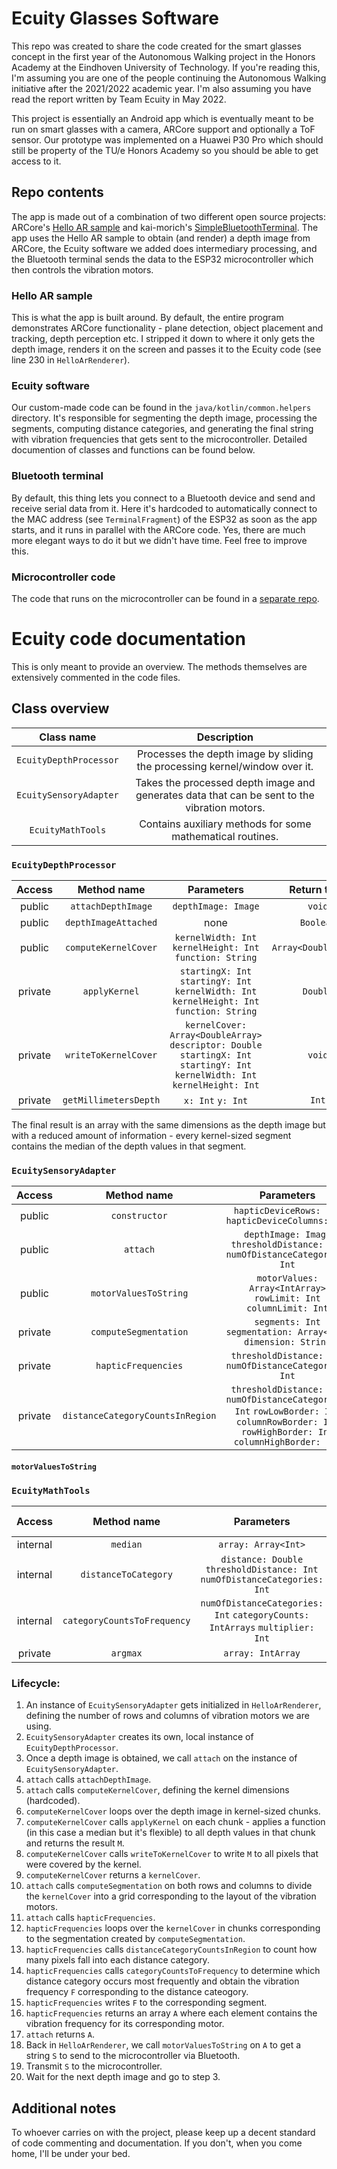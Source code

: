 # Ecuity Glasses Software
This repo was created to share the code created for the smart glasses concept in the first year of the Autonomous Walking project in the Honors Academy at the Eindhoven University of Technology. If you're reading this, I'm assuming you are one of the people continuing the Autonomous Walking initiative after the 2021/2022 academic year. I'm also assuming you have read the report written by Team Ecuity in May 2022.

This project is essentially an Android app which is eventually meant to be run on smart glasses with a camera, ARCore support and optionally a ToF sensor. Our prototype was implemented on a Huawei P30 Pro which should still be property of the TU/e Honors Academy so you should be able to get access to it.

## Repo contents
The app is made out of a combination of two different open source projects: ARCore's [Hello AR sample](https://github.com/google-ar/arcore-android-sdk/tree/master/samples/hello_ar_kotlin) and kai-morich's [SimpleBluetoothTerminal](https://github.com/kai-morich/SimpleBluetoothTerminal). The app uses the Hello AR sample to obtain (and render) a depth image from ARCore, the Ecuity software we added does intermediary processing, and the Bluetooth terminal sends the data to the ESP32 microcontroller which then controls the vibration motors.

### Hello AR sample
This is what the app is built around. By default, the entire program demonstrates ARCore functionality - plane detection, object placement and tracking, depth perception etc. I stripped it down to where it only gets the depth image, renders it on the screen and passes it to the Ecuity code (see line 230 in `HelloArRenderer`).

### Ecuity software
Our custom-made code can be found in the `java/kotlin/common.helpers` directory. It's responsible for segmenting the depth image, processing the segments, computing distance categories, and generating the final string with vibration frequencies that gets sent to the microcontroller. Detailed documention of classes and functions can be found below.

### Bluetooth terminal
By default, this thing lets you connect to a Bluetooth device and send and receive serial data from it. Here it's hardcoded to automatically connect to the MAC address (see `TerminalFragment`) of the ESP32 as soon as the app starts, and it runs in parallel with the ARCore code. Yes, there are much more elegant ways to do it but we didn't have time. Feel free to improve this.

### Microcontroller code
The code that runs on the microcontroller can be found in a [separate repo]().

# Ecuity code documentation
This is only meant to provide an overview. The methods themselves are extensively commented in the code files.

## Class overview
|      Class name      |                                          Description                                         |
|:--------------------:|:--------------------------------------------------------------------------------------------:|
| `EcuityDepthProcessor` | Processes the depth image by sliding the processing kernel/window over it.                   |
| `EcuitySensoryAdapter` | Takes the processed depth image and generates data that can be sent to the vibration motors. |
| `EcuityMathTools`      | Contains auxiliary methods for some mathematical routines.                                   |

### `EcuityDepthProcessor`
|  Access |      Method name      |                                                            Parameters                                                           |      Return type     |
|:-------:|:---------------------:|:-------------------------------------------------------------------------------------------------------------------------------:|:--------------------:|
| public  | `attachDepthImage`    | `depthImage: Image`                                                                                                             | `void`               |
| public  | `depthImageAttached`  | none                                                                                                                            | `Boolean`            |
| public  | `computeKernelCover`  | `kernelWidth: Int` `kernelHeight: Int` `function: String`                                                                       | `Array<DoubleArray>` |
| private | `applyKernel`         | `startingX: Int` `startingY: Int` `kernelWidth: Int` `kernelHeight: Int` `function: String`                                     | `Double`             |
| private | `writeToKernelCover`  | `kernelCover: Array<DoubleArray>` `descriptor: Double` `startingX: Int` `startingY: Int` `kernelWidth: Int` `kernelHeight: Int` | `void`               |
| private | `getMillimetersDepth` | `x: Int` `y: Int`                                                                                                               | `Int`                |

The final result is an array with the same dimensions as the depth image but with a reduced amount of information - every kernel-sized segment contains the median of the depth values in that segment.

### `EcuitySensoryAdapter`

|  Access |            Method name           |                                                                    Parameters                                                                   |    Return type    |
|:-------:|:--------------------------------:|:-----------------------------------------------------------------------------------------------------------------------------------------------:|:-----------------:|
| public  | `constructor`                    | `hapticDeviceRows: Int` `hapticDeviceColumns: Int`   | `EcuitySensoryAdapter`
| public  | `attach`                         | `depthImage: Image` `thresholdDistance: Int` `numOfDistanceCategories: Int`                                                                     | `Array<IntArray>` |
| public  | `motorValuesToString`            | `motorValues: Array<IntArray>` `rowLimit: Int` `columnLimit: Int`                                                                               | `String`          |
| private | `computeSegmentation`            | `segments: Int` `segmentation: Array<Int>` `dimension: String`                                                                                  | `void`            |
| private | `hapticFrequencies`              | `thresholdDistance: Int` `numOfDistanceCategories: Int`                                                                                         | `Array<IntArray>` |
| private | `distanceCategoryCountsInRegion` | `thresholdDistance: Int` `numOfDistanceCategories: Int` `rowLowBorder: Int` `columnRowBorder: Int` `rowHighBorder: Int` `columnHighBorder: Int` | `IntArray`        |

#### `motorValuesToString`

### `EcuityMathTools`

|  Access  |         Method name         |                                  Parameters                                  | Return type |
|:--------:|:---------------------------:|:----------------------------------------------------------------------------:|:-----------:|
| internal | `median`                    | `array: Array<Int>`                                                          | `Double`    |
| internal | `distanceToCategory`        | `distance: Double` `thresholdDistance: Int` `numOfDistanceCategories: Int`   | `Int`       |
| internal | `categoryCountsToFrequency` | `numOfDistanceCategories: Int` `categoryCounts: IntArrays` `multiplier: Int` | `Int`       |
| private  | `argmax`                    | `array: IntArray`                                                            | `Int`       |


### Lifecycle:

1. An instance of `EcuitySensoryAdapter` gets initialized in `HelloArRenderer`, defining the number of rows and columns of vibration motors we are using.
2. `EcuitySensoryAdapter` creates its own, local instance of `EcuityDepthProcessor`.
3. Once a depth image is obtained, we call `attach` on the instance of `EcuitySensoryAdapter`.
4. `attach` calls `attachDepthImage`.
5. `attach` calls `computeKernelCover`, defining the kernel dimensions (hardcoded).
6. `computeKernelCover` loops over the depth image in kernel-sized chunks.
7. `computeKernelCover` calls `applyKernel` on each chunk - applies a function (in this case a median but it's flexible) to all depth values in that chunk and returns the result `M`.
8. `computeKernelCover` calls `writeToKernelCover` to write `M` to all pixels that were covered by the kernel.
9. `computeKernelCover` returns a `kernelCover`.
10. `attach` calls `computeSegmentation` on both rows and columns to divide the `kernelCover` into a grid corresponding to the layout of the vibration motors.
11. `attach` calls `hapticFrequencies`.
12. `hapticFrequencies` loops over the `kernelCover` in chunks corresponding to the segmentation created by `computeSegmentation`.
13. `hapticFrequencies` calls `distanceCategoryCountsInRegion` to count how many pixels fall into each distance category.
14. `hapticFrequencies` calls `categoryCountsToFrequency` to determine which distance category occurs most frequently and obtain the vibration frequency `F` corresponding to the distance cateogory.
15. `hapticFrequencies` writes `F` to the corresponding segment.
16. `hapticFrequencies` returns an array `A` where each element contains the vibration frequency for its corresponding motor.
17. `attach` returns `A`.
18. Back in `HelloArRenderer`, we call `motorValuesToString` on `A` to get a string `S` to send to the microcontroller via Bluetooth.
19. Transmit `S` to the microcontroller.
20. Wait for the next depth image and go to step 3.

## Additional notes
To whoever carries on with the project, please keep up a decent standard of code commenting and documentation. If you don't, when you come home, I'll be under your bed.

